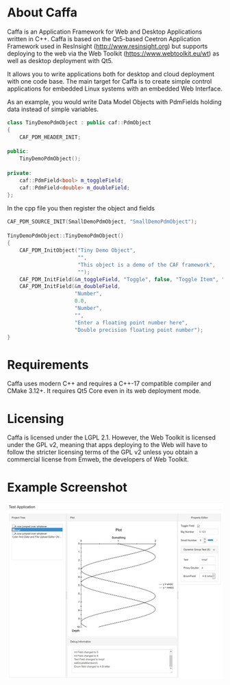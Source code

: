 # About Caffa
Caffa is an Application Framework for Web and Desktop Applications written in C++. Caffa is based on the Qt5-based Ceetron Application Framework used in ResInsight (http://www.resinsight.org) but supports deploying to the web via the Web Toolkit (https://www.webtoolkit.eu/wt) as well as desktop deployment with Qt5.

It allows you to write applications both for desktop and cloud deployment with one code base. The main target for Caffa is to create simple control applications for embedded Linux systems with an embedded Web Interface.

As an example, you would write Data Model Objects with PdmFields holding data instead of simple variables.

```C++
class TinyDemoPdmObject : public caf::PdmObject
{
    CAF_PDM_HEADER_INIT;

public:
    TinyDemoPdmObject();

private:
    caf::PdmField<bool> m_toggleField;
    caf::PdmField<double> m_doubleField;
};
```

In the cpp file you then register the object and fields
```C++
CAF_PDM_SOURCE_INIT(SmallDemoPdmObject, "SmallDemoPdmObject");

TinyDemoPdmObject::TinyDemoPdmObject()
{
    CAF_PDM_InitObject("Tiny Demo Object",
                       "",
                       "This object is a demo of the CAF framework",
                       "");
    CAF_PDM_InitField(&m_toggleField, "Toggle", false, "Toggle Item", "", "Tooltip", " Whatsthis?");
    CAF_PDM_InitField(&m_doubleField,
                      "Number",
                      0.0,
                      "Number",
                      "",
                      "Enter a floating point number here",
                      "Double precision floating point number");
}
```
# Requirements
Caffa uses modern C++ and requires a C++-17 compatible compiler and CMake 3.12+. It requires Qt5 Core even in its web deployment mode.

# Licensing
Caffa is licensed under the LGPL 2.1. However, the Web Toolkit is licensed under the GPL v2, meaning that apps deploying to the Web will have to follow the stricter licensing terms of the GPL v2 unless you obtain a commercial license from Emweb, the developers of Web Toolkit.

# Example Screenshot
![Caffa Test Application](testapp.jpg "Caffa Test Application")
